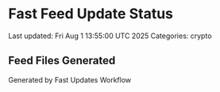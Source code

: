 # Fast Feed Update Status
Last updated: Fri Aug  1 13:55:00 UTC 2025
Categories: crypto

## Feed Files Generated

Generated by Fast Updates Workflow
